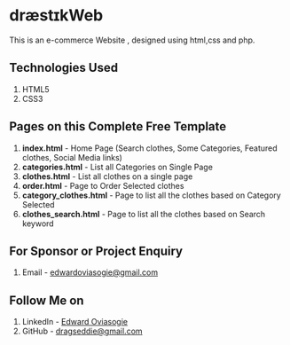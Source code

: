 # dræstɪkWeb
This is an e-commerce Website , designed using html,css and php. 





## Technologies Used
1. HTML5
2. CSS3


## Pages on this Complete Free Template
1. **index.html** - Home Page (Search clothes, Some Categories, Featured clothes, Social Media links)
2. **categories.html** - List all Categories on Single Page
3. **clothes.html** - List all clothes on a single page
4. **order.html** - Page to Order Selected clothes
5. **category_clothes.html** - Page to list all the clothes based on Category Selected
6. **clothes_search.html** - Page to list all the clothes based on Search keyword


## For Sponsor or Project Enquiry
1. Email - edwardoviasogie@gmail.com


## Follow Me on
1. LinkedIn - [Edward Oviasogie](https://www.linkedin.com/in/edward-oviasogie-870941240 "Edward Oviasogie on LinkedIn")
2. GitHub - [dragseddie@gmail.com](https://github.com/T-E-G-A "Edward Oviasogie on Github")

